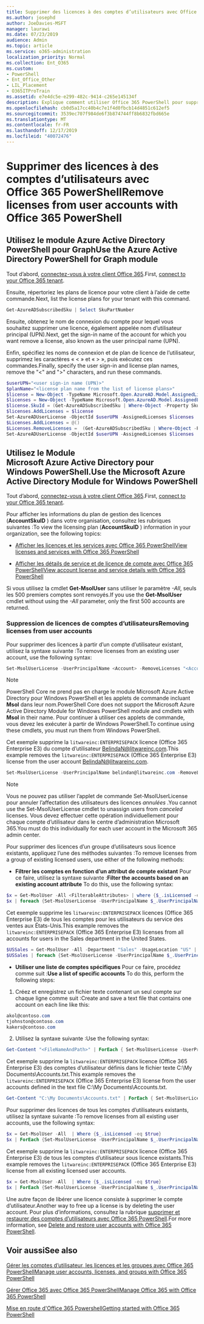 ```yaml
---
title: Supprimer des licences à des comptes d’utilisateurs avec Office 365 PowerShell
ms.author: josephd
author: JoeDavies-MSFT
manager: laurawi
ms.date: 07/23/2019
audience: Admin
ms.topic: article
ms.service: o365-administration
localization_priority: Normal
ms.collection: Ent_O365
ms.custom:
- PowerShell
- Ent_Office_Other
- LIL_Placement
- O365ITProTrain
ms.assetid: e7e4dc5e-e299-482c-9414-c265e145134f
description: Explique comment utiliser Office 365 PowerShell pour supprimer des licences Office 365 précédemment attribuées à des utilisateurs.
ms.openlocfilehash: cb0d5a17cc40b4c7e1f4d0fbcb14d4851c612ef5
ms.sourcegitcommit: 3539ec707f984de6f3b874744ff8b6832fbd665e
ms.translationtype: MT
ms.contentlocale: fr-FR
ms.lasthandoff: 12/17/2019
ms.locfileid: "40072476"
---
```

# <a name="remove-licenses-from-user-accounts-with-office-365-powershell"></a><span data-ttu-id="61138-103">Supprimer des licences à des comptes d’utilisateurs avec Office 365 PowerShell</span><span class="sxs-lookup"><span data-stu-id="61138-103">Remove licenses from user accounts with Office 365 PowerShell</span></span>

## <a name="use-the-azure-active-directory-powershell-for-graph-module"></a><span data-ttu-id="61138-104">Utilisez le module Azure Active Directory PowerShell pour Graph</span><span class="sxs-lookup"><span data-stu-id="61138-104">Use the Azure Active Directory PowerShell for Graph module</span></span>

<span data-ttu-id="61138-105">Tout d’abord, [connectez-vous à votre client Office 365](connect-to-office-365-powershell.md#connect-with-the-azure-active-directory-powershell-for-graph-module).</span><span class="sxs-lookup"><span data-stu-id="61138-105">First, [connect to your Office 365 tenant](connect-to-office-365-powershell.md#connect-with-the-azure-active-directory-powershell-for-graph-module).</span></span>
  

<span data-ttu-id="61138-106">Ensuite, répertoriez les plans de licence pour votre client à l’aide de cette commande.</span><span class="sxs-lookup"><span data-stu-id="61138-106">Next, list the license plans for your tenant with this command.</span></span>

```powershell
Get-AzureADSubscribedSku | Select SkuPartNumber
```

<span data-ttu-id="61138-107">Ensuite, obtenez le nom de connexion du compte pour lequel vous souhaitez supprimer une licence, également appelée nom d’utilisateur principal (UPN).</span><span class="sxs-lookup"><span data-stu-id="61138-107">Next, get the sign-in name of the account for which you want remove a license, also known as the user principal name (UPN).</span></span>

<span data-ttu-id="61138-108">Enfin, spécifiez les noms de connexion et de plan de licence de l’utilisateur, supprimez les caractères « < » et « > », puis exécutez ces commandes.</span><span class="sxs-lookup"><span data-stu-id="61138-108">Finally, specify the user sign-in and license plan names, remove the "<" and ">" characters, and run these commands.</span></span>

```powershell
$userUPN="<user sign-in name (UPN)>"
$planName="<license plan name from the list of license plans>"
$license = New-Object -TypeName Microsoft.Open.AzureAD.Model.AssignedLicense
$licenses = New-Object -TypeName Microsoft.Open.AzureAD.Model.AssignedLicenses
$license.SkuId = (Get-AzureADSubscribedSku | Where-Object -Property SkuPartNumber -Value $planName -EQ).SkuID
$licenses.AddLicenses = $license
Set-AzureADUserLicense -ObjectId $userUPN -AssignedLicenses $licenses
$Licenses.AddLicenses = @()
$Licenses.RemoveLicenses =  (Get-AzureADSubscribedSku | Where-Object -Property SkuPartNumber -Value $planName -EQ).SkuID
Set-AzureADUserLicense -ObjectId $userUPN -AssignedLicenses $licenses
```

## <a name="use-the-microsoft-azure-active-directory-module-for-windows-powershell"></a><span data-ttu-id="61138-109">Utilisez le Module Microsoft Azure Active Directory pour Windows PowerShell.</span><span class="sxs-lookup"><span data-stu-id="61138-109">Use the Microsoft Azure Active Directory Module for Windows PowerShell</span></span>

<span data-ttu-id="61138-110">Tout d’abord, [connectez-vous à votre client Office 365](connect-to-office-365-powershell.md#connect-with-the-microsoft-azure-active-directory-module-for-windows-powershell).</span><span class="sxs-lookup"><span data-stu-id="61138-110">First, [connect to your Office 365 tenant](connect-to-office-365-powershell.md#connect-with-the-microsoft-azure-active-directory-module-for-windows-powershell).</span></span>

   
<span data-ttu-id="61138-111">Pour afficher les informations du plan de gestion des licences (**AccountSkuID** ) dans votre organisation, consultez les rubriques suivantes :</span><span class="sxs-lookup"><span data-stu-id="61138-111">To view the licensing plan (**AccountSkuID** ) information in your organization, see the following topics:</span></span>
    
  - [<span data-ttu-id="61138-112">Afficher les licences et les services avec Office 365 PowerShell</span><span class="sxs-lookup"><span data-stu-id="61138-112">View licenses and services with Office 365 PowerShell</span></span>](view-licenses-and-services-with-office-365-powershell.md)
    
  - [<span data-ttu-id="61138-113">Afficher les détails de service et de licence de compte avec Office 365 PowerShell</span><span class="sxs-lookup"><span data-stu-id="61138-113">View account license and service details with Office 365 PowerShell</span></span>](view-account-license-and-service-details-with-office-365-powershell.md)
    
<span data-ttu-id="61138-114">Si vous utilisez la cmdlet **Get-MsolUser** sans utiliser le paramètre _-All_, seuls les 500 premiers comptes sont renvoyés.</span><span class="sxs-lookup"><span data-stu-id="61138-114">If you use the **Get-MsolUser** cmdlet without using the _-All_ parameter, only the first 500 accounts are returned.</span></span>
    
### <a name="removing-licenses-from-user-accounts"></a><span data-ttu-id="61138-115">Suppression de licences de comptes d’utilisateurs</span><span class="sxs-lookup"><span data-stu-id="61138-115">Removing licenses from user accounts</span></span>

<span data-ttu-id="61138-116">Pour supprimer des licences à partir d’un compte d’utilisateur existant, utilisez la syntaxe suivante :</span><span class="sxs-lookup"><span data-stu-id="61138-116">To remove licenses from an existing user account, use the following syntax:</span></span>
  
```powershell
Set-MsolUserLicense -UserPrincipalName <Account> -RemoveLicenses "<AccountSkuId1>", "<AccountSkuId2>"...
```

>[!Note]
><span data-ttu-id="61138-117">PowerShell Core ne prend pas en charge le module Microsoft Azure Active Directory pour Windows PowerShell et les applets de commande incluant **Msol** dans leur nom.</span><span class="sxs-lookup"><span data-stu-id="61138-117">PowerShell Core does not support the Microsoft Azure Active Directory Module for Windows PowerShell module and cmdlets with **Msol** in their name.</span></span> <span data-ttu-id="61138-118">Pour continuer à utiliser ces applets de commande, vous devez les exécuter à partir de Windows PowerShell.</span><span class="sxs-lookup"><span data-stu-id="61138-118">To continue using these cmdlets, you must run them from Windows PowerShell.</span></span>
>

<span data-ttu-id="61138-119">Cet exemple supprime la `litwareinc:ENTERPRISEPACK` licence (Office 365 Enterprise E3) du compte d’utilisateur BelindaN@litwareinc.com.</span><span class="sxs-lookup"><span data-stu-id="61138-119">This example removes the `litwareinc:ENTERPRISEPACK` (Office 365 Enterprise E3) license from the user account BelindaN@litwareinc.com.</span></span>
  
```powershell
Set-MsolUserLicense -UserPrincipalName belindan@litwareinc.com -RemoveLicenses "litwareinc:ENTERPRISEPACK"
```

>[!Note]
><span data-ttu-id="61138-120">Vous ne pouvez pas utiliser l’applet de commande Set-MsolUserLicense pour annuler l’affectation des utilisateurs des licences *annulées* .</span><span class="sxs-lookup"><span data-stu-id="61138-120">You cannot use the Set-MsolUserLicense cmdlet to unassign users from *canceled* licenses.</span></span> <span data-ttu-id="61138-121">Vous devez effectuer cette opération individuellement pour chaque compte d’utilisateur dans le centre d’administration Microsoft 365.</span><span class="sxs-lookup"><span data-stu-id="61138-121">You must do this individually for each user account in the Microsoft 365 admin center.</span></span>
>

<span data-ttu-id="61138-122">Pour supprimer des licences d’un groupe d’utilisateurs sous licence existants, appliquez l’une des méthodes suivantes :</span><span class="sxs-lookup"><span data-stu-id="61138-122">To remove licenses from a group of existing licensed users, use either of the following methods:</span></span>
  
- <span data-ttu-id="61138-123">**Filtrer les comptes en fonction d’un attribut de compte existant** Pour ce faire, utilisez la syntaxe suivante :</span><span class="sxs-lookup"><span data-stu-id="61138-123">**Filter the accounts based on an existing account attribute** To do this, use the following syntax:</span></span>
    
```powershell
$x = Get-MsolUser -All <FilterableAttributes> | where {$_.isLicensed -eq $true}
$x | foreach {Set-MsolUserLicense -UserPrincipalName $_.UserPrincipalName -RemoveLicenses "<AccountSkuId1>", "<AccountSkuId2>"...}
```

<span data-ttu-id="61138-124">Cet exemple supprime les `litwareinc:ENTERPRISEPACK` licences (Office 365 Enterprise E3) de tous les comptes pour les utilisateurs du service des ventes aux États-Unis.</span><span class="sxs-lookup"><span data-stu-id="61138-124">This example removes the  `litwareinc:ENTERPRISEPACK` (Office 365 Enterprise E3) licenses from all accounts for users in the Sales department in the United States.</span></span>
    
```powershell
$USSales = Get-MsolUser -All -Department "Sales" -UsageLocation "US" | where {$_.isLicensed -eq $true}
$USSales | foreach {Set-MsolUserLicense -UserPrincipalName $_.UserPrincipalName -RemoveLicenses "litwareinc:ENTERPRISEPACK"}
```

- <span data-ttu-id="61138-125">**Utiliser une liste de comptes spécifiques** Pour ce faire, procédez comme suit :</span><span class="sxs-lookup"><span data-stu-id="61138-125">**Use a list of specific accounts** To do this, perform the following steps:</span></span>
    
1. <span data-ttu-id="61138-126">Créez et enregistrez un fichier texte contenant un seul compte sur chaque ligne comme suit :</span><span class="sxs-lookup"><span data-stu-id="61138-126">Create and save a text file that contains one account on each line like this:</span></span>
    
  ```powershell
akol@contoso.com
tjohnston@contoso.com
kakers@contoso.com
  ```

2. <span data-ttu-id="61138-127">Utilisez la syntaxe suivante :</span><span class="sxs-lookup"><span data-stu-id="61138-127">Use the following syntax:</span></span>
    
  ```powershell
  Get-Content "<FileNameAndPath>" | ForEach { Set-MsolUserLicense -UserPrincipalName $_ -RemoveLicenses "<AccountSkuId1>", "<AccountSkuId2>"... }
  ```

<span data-ttu-id="61138-128">Cet exemple supprime la `litwareinc:ENTERPRISEPACK` licence (Office 365 Enterprise E3) des comptes d’utilisateur définis dans le fichier texte C:\My Documents\Accounts.txt.</span><span class="sxs-lookup"><span data-stu-id="61138-128">This example removes the  `litwareinc:ENTERPRISEPACK` (Office 365 Enterprise E3) license from the user accounts defined in the text file C:\My Documents\Accounts.txt.</span></span>
    
  ```powershell
  Get-Content "C:\My Documents\Accounts.txt" | ForEach { Set-MsolUserLicense -UserPrincipalName $_ -RemoveLicenses "litwareinc:ENTERPRISEPACK" }
  ```

<span data-ttu-id="61138-129">Pour supprimer des licences de tous les comptes d’utilisateurs existants, utilisez la syntaxe suivante :</span><span class="sxs-lookup"><span data-stu-id="61138-129">To remove licenses from all existing user accounts, use the following syntax:</span></span>
  
```powershell
$x = Get-MsolUser -All  | Where {$_.isLicensed -eq $true}
$x | ForEach {Set-MsolUserLicense -UserPrincipalName $_.UserPrincipalName -RemoveLicenses "<AccountSkuId1>", "<AccountSkuId2>"...}
```

<span data-ttu-id="61138-130">Cet exemple supprime la `litwareinc:ENTERPRISEPACK` licence (Office 365 Enterprise E3) de tous les comptes d’utilisateur sous licence existants.</span><span class="sxs-lookup"><span data-stu-id="61138-130">This example removes the  `litwareinc:ENTERPRISEPACK` (Office 365 Enterprise E3) license from all existing licensed user accounts.</span></span>
  
```powershell
$x = Get-MsolUser -All  | Where {$_.isLicensed -eq $true}
$x | ForEach {Set-MsolUserLicense -UserPrincipalName $_.UserPrincipalName -RemoveLicenses "litwareinc:ENTERPRISEPACK"}
```

<span data-ttu-id="61138-131">Une autre façon de libérer une licence consiste à supprimer le compte d’utilisateur.</span><span class="sxs-lookup"><span data-stu-id="61138-131">Another way to free up a license is by deleting the user account.</span></span> <span data-ttu-id="61138-132">Pour plus d’informations, consultez la rubrique [supprimer et restaurer des comptes d’utilisateurs avec Office 365 PowerShell](delete-and-restore-user-accounts-with-office-365-powershell.md).</span><span class="sxs-lookup"><span data-stu-id="61138-132">For more information, see [Delete and restore user accounts with Office 365 PowerShell](delete-and-restore-user-accounts-with-office-365-powershell.md).</span></span>
  
## <a name="see-also"></a><span data-ttu-id="61138-133">Voir aussi</span><span class="sxs-lookup"><span data-stu-id="61138-133">See also</span></span>

[<span data-ttu-id="61138-134">Gérer les comptes d’utilisateur, les licences et les groupes avec Office 365 PowerShell</span><span class="sxs-lookup"><span data-stu-id="61138-134">Manage user accounts, licenses, and groups with Office 365 PowerShell</span></span>](manage-user-accounts-and-licenses-with-office-365-powershell.md)
  
[<span data-ttu-id="61138-135">Gérer Office 365 avec Office 365 PowerShell</span><span class="sxs-lookup"><span data-stu-id="61138-135">Manage Office 365 with Office 365 PowerShell</span></span>](manage-office-365-with-office-365-powershell.md)
  
[<span data-ttu-id="61138-136">Mise en route d'Office 365 Powershell</span><span class="sxs-lookup"><span data-stu-id="61138-136">Getting started with Office 365 PowerShell</span></span>](getting-started-with-office-365-powershell.md)

